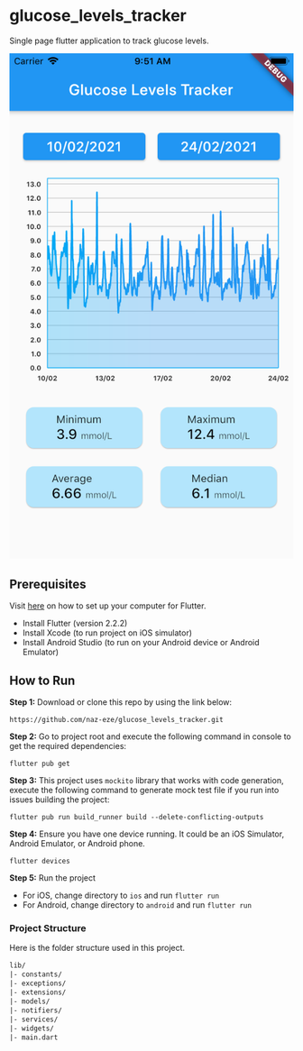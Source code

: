 # glucose_levels_tracker

Single page flutter application to track glucose levels.

![App screenshot](./image.png)


## Prerequisites
Visit [here](https://flutter.dev/docs/get-started/install) on how to set up your computer for Flutter.
- Install Flutter (version 2.2.2)
- Install Xcode (to run project on iOS simulator)
- Install Android Studio (to run on your Android device or Android Emulator)


## How to Run

**Step 1:**
Download or clone this repo by using the link below:
```
https://github.com/naz-eze/glucose_levels_tracker.git
```

**Step 2:**
Go to project root and execute the following command in console to get the required dependencies: 
```
flutter pub get 
```

**Step 3:**
This project uses `mockito` library that works with code generation, execute the following command to generate mock test file if you run into issues building the project:
```
flutter pub run build_runner build --delete-conflicting-outputs
```

**Step 4:**
Ensure you have one device running. It could be an iOS Simulator, Android Emulator, or Android phone.
```
flutter devices
```

**Step 5:**
Run the project

- For iOS, change directory to `ios` and run `flutter run`
- For Android, change directory to `android` and run `flutter run`


### Project Structure

Here is the folder structure used in this project.
```
lib/
|- constants/
|- exceptions/
|- extensions/
|- models/
|- notifiers/
|- services/
|- widgets/ 
|- main.dart
